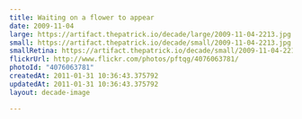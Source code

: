 ```yaml
---
title: Waiting on a flower to appear
date: 2009-11-04
large: https://artifact.thepatrick.io/decade/large/2009-11-04-2213.jpg
small: https://artifact.thepatrick.io/decade/small/2009-11-04-2213.jpg
smallRetina: https://artifact.thepatrick.io/decade/small/2009-11-04-2213@2x.jpg
flickrUrl: http://www.flickr.com/photos/pftqg/4076063781/
photoId: "4076063781"
createdAt: 2011-01-31 10:36:43.375792
updatedAt: 2011-01-31 10:36:43.375792
layout: decade-image

---
```


